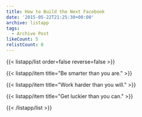 ```yaml
---
title: How to Build the Next Facebook
date: '2015-05-22T21:25:30+00:00'
archive: listapp
tags: 
  - Archive Post
likeCount: 5
relistCount: 0
---
```



{{< listapp/list order=false reverse=false >}}

   {{< listapp/item title="Be smarter than you are." >}}

   {{< listapp/item title="Work harder than you will." >}}

   {{< listapp/item title="Get luckier than you can." >}}

{{< /listapp/list >}}
